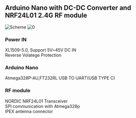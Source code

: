 ## Arduino Nano with DC-DC Converter and NRF24L01 2.4G RF module
![Scheme](https://user-images.githubusercontent.com/82319443/168942679-a9dd3ede-b9e1-429a-88d2-c8fceb3f0ea6.png)
![0](https://user-images.githubusercontent.com/82319443/168942744-94b499d5-aef8-4ec7-910e-81cdbda11c7d.PNG)
### Power IN
XL1509-5.0, Support 5V~45V DC IN  
Reverse Volatege Protection
### Arduino Nano
Atmega328P-AU,FT232RL USB TO UART(USB TYPE C)
### RF module
NORDIC NRF24L01 Transceiver  
SPI communication with Atmega328p  
IPEX antenna connector
